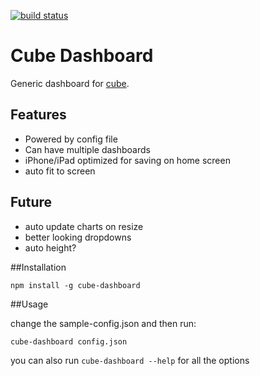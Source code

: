 [![build status](https://secure.travis-ci.org/jgallen23/cube-dashboard.png)](http://travis-ci.org/jgallen23/cube-dashboard)
# Cube Dashboard

Generic dashboard for [cube](http://square.github.com/cube/).

## Features

* Powered by config file
* Can have multiple dashboards
* iPhone/iPad optimized for saving on home screen
* auto fit to screen

## Future

* auto update charts on resize
* better looking dropdowns
* auto height?

##Installation

	npm install -g cube-dashboard

##Usage

change the sample-config.json and then run:

	cube-dashboard config.json

you can also run `cube-dashboard --help` for all the options
